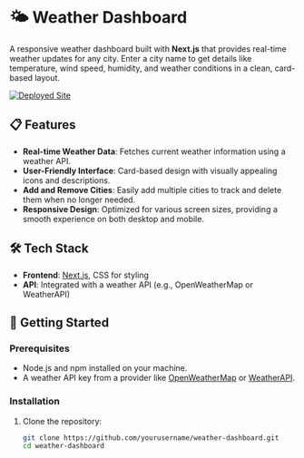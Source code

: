 # 🌤️ Weather Dashboard

A responsive weather dashboard built with **Next.js** that provides real-time weather updates for any city. Enter a city name to get details like temperature, wind speed, humidity, and weather conditions in a clean, card-based layout.

[![Deployed Site](https://img.shields.io/badge/Deployed%20Site-Visit-blue.svg)](https://weather-bashboard-rs-rahul-srees-projects.vercel.app/)

## 📋 Features
- **Real-time Weather Data**: Fetches current weather information using a weather API.
- **User-Friendly Interface**: Card-based design with visually appealing icons and descriptions.
- **Add and Remove Cities**: Easily add multiple cities to track and delete them when no longer needed.
- **Responsive Design**: Optimized for various screen sizes, providing a smooth experience on both desktop and mobile.

## 🛠 Tech Stack
- **Frontend**: [Next.js](https://nextjs.org/), CSS for styling
- **API**: Integrated with a weather API (e.g., OpenWeatherMap or WeatherAPI)

## 🚀 Getting Started

### Prerequisites
- Node.js and npm installed on your machine.
- A weather API key from a provider like [OpenWeatherMap](https://openweathermap.org/) or [WeatherAPI](https://www.weatherapi.com/).

### Installation
1. Clone the repository:
   ```bash
   git clone https://github.com/yourusername/weather-dashboard.git
   cd weather-dashboard
